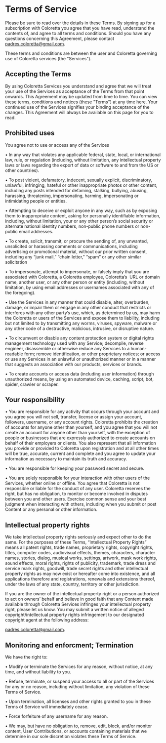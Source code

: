 # Terms of Service

Please be sure to read over the details in these Terms. 
By signing up for a subscription with Coloretta you agree that you have read, understand the contents of, 
and agree to all terms and conditions.
Should you have any questions concerning this Agreement, please contact padres.coloretta@gmail.com.

These terms and conditions are between the user and Coloretta governing use of Coloretta services (the "Services").

## Accepting the Terms
By using Coloretta Services you understand and agree that we will treat your use of the Services as acceptance of the Terms 
from that point onwards.
This Agreement may be updated from time to time. You can view these terms, conditions and notices (these "Terms") at any time here.
Your continued use of the Services signifies your binding acceptance of the changes.
This Agreement will always be available on this page for you to read.

## Prohibited uses
You agree not to use or access any of the Services
	
  •	In any way that violates any applicable federal, state, local, or international law, rule, or regulation (including, without limitation, any intellectual property laws or laws regarding the export of data or software to and from the US or other countries).
  
  • To post violent, defamatory, indecent, sexually explicit, discriminatory, unlawful, infringing, hateful or other inappropriate photos or other content, including any posts intended for defaming, stalking, bullying, abusing, harassing, threatening, impersonating, harming, impersonating or intimidating people or entities.
  
  
  • Attempting to deceive or exploit anyone in any way, such as by exposing them to inappropriate content, asking for personally identifiable information, including, without limitation, your or any other person’s social security or alternate national identity numbers, non-public phone numbers or non-public email addresses.
  
  
  • To create, solicit, transmit, or procure the sending of, any unwanted, unsolicited or harassing comments or communications, including advertising or promotional material, without our prior written consent, including any “junk mail,” “chain letter,” “spam” or any other similar solicitation
	
  
  •	To impersonate, attempt to impersonate, or falsely imply that you are associated with Coloretta, a Coloretta employee, Coloretta’s  URL or domain name, another user, or any other person or entity (including, without limitation, by using email addresses or usernames associated with any of the foregoing).
	
  
  •	Use the Services in any manner that could disable, alter, overburden, damage, or impair them or engage in any other conduct that restricts or interferes with any other party’s use, which, as determined by us, may harm the Coloretta or users of the Services and expose them to liability, including but not limited to by transmitting any worms, viruses, spyware, malware or any other code of a destructive, malicious, intrusive, or disruptive nature.
	
  
  •	To circumvent or disable any content protection system or digital rights management technology used with any Service; decompile, reverse engineer, disassemble or otherwise reduce any Services to a human-readable form; remove identification, or other proprietary notices; or access or use any Services in an unlawful or unauthorized manner or in a manner that suggests an association with our products, services or brands.
	
  
  •	To create accounts or access data (including user information) through unauthorized means, by using an automated device, caching, script, bot, spider, crawler or scraper.
  
  
  ## Your responsibility
 
 
 •	You are responsible for any activity that occurs through your account and you agree you will not sell, transfer, license or assign your account, followers, username, or any account rights. Coloretta prohibits the creation of accounts for anyone other than yourself, and you agree that you will not create an account for anyone other than yourself, with the exception of people or businesses that are expressly authorized to create accounts on behalf of their employers or clients. You also represent that all information you provide or provided to Coloretta upon registration and at all other times will be true, accurate, current and complete and you agree to update your information as necessary to maintain its truth and accuracy.


•	You are responsible for keeping your password secret and secure.


•	You are solely responsible for your interaction with other users of the Services, whether online or offline. You agree that Coloretta is not responsible or liable for the conduct of any user. Coloretta reserves the right, but has no obligation, to monitor or become involved in disputes between you and other users. Exercise common sense and your best judgment when interacting with others, including when you submit or post Content or any personal or other information.

## Intellectual property rights

We take intellectual property rights seriously and expect other to do the same.
For the purposes of these Terms, “Intellectual Property Rights” means all patent rights, trade names, proprietary rights, copyright rights, titles, computer codes, audiovisual effects, themes, characters, character names, stories, dialog, musical works, settings, artwork, mask work rights, sound effects, moral rights, rights of publicity, trademark, trade dress and service mark rights, goodwill, trade secret rights and other intellectual property rights as may now exist or hereafter come into existence, and all applications therefore and registrations, renewals and extensions thereof, under the laws of any state, country, territory or other jurisdiction.

If you are the owner of the intellectual property right or a person authorized to act on owners’ behalf and believe in good faith that any Content made available through Coloretta Services infringes your intellectual property right, please let us know. You may submit a written notice of alleged copyright/intellectual property rights infringement to our designated copyright agent at the following address:

padres.coloretta@gmail.com.

## Monitoring and enforcment; Termination

We have the right to:

• Modify or terminate the Services for any reason, without notice, at any time, and without liability to you.


• Refuse, terminate, or suspend your access to all or part of the Services for any or no reason, including without limitation, any violation of these Terms of Service.


• Upon termination, all licenses and other rights granted to you in these Terms of Service will immediately cease.

• Force forfeiture of any username for any reason.

• We may, but have no obligation to, remove, edit, block, and/or monitor content, User Contributions, or accounts containing materials that we determine in our sole discretion violates these Terms of Service.

